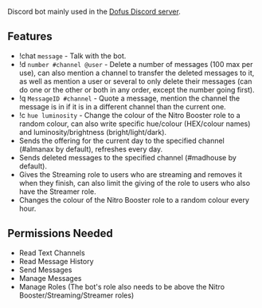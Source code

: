 Discord bot mainly used in the [Dofus Discord server](https://discord.gg/0RDH0dqUoTRkCjSF).

## Features
- !chat `message` - Talk with the bot.
- !d `number #channel @user` - Delete a number of messages (100 max per use), can also mention a channel to transfer the deleted messages to it, as well as mention a user or several to only delete their messages (can do one or the other or both in any order, except the number going first).
- !q `MessageID #channel` - Quote a message, mention the channel the message is in if it is in a different channel than the current one.
- !c `hue luminosity` - Change the colour of the Nitro Booster role to a random colour, can also write specific hue/colour (HEX/colour names) and luminosity/brightness (bright/light/dark).
- Sends the offering for the current day to the specified channel (#almanax by default), refreshes every day.
- Sends deleted messages to the specified channel (#madhouse by default).
- Gives the Streaming role to users who are streaming and removes it when they finish, can also limit the giving of the role to users who also have the Streamer role.
- Changes the colour of the Nitro Booster role to a random colour every hour.

## Permissions Needed
- Read Text Channels
- Read Message History
- Send Messages
- Manage Messages
- Manage Roles (The bot's role also needs to be above the Nitro Booster/Streaming/Streamer roles)
